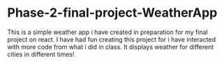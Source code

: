 # Phase-2-final-project-WeatherApp
This is a simple weather app i have created in preparation for my final project on react.
I have had fun creating this project for i have interacted with more code from what i did in class.
It displays weather for different cities in different times!
